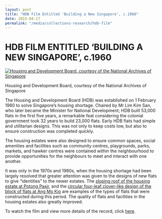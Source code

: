 ```yaml
---
layout: post
title: "HDB Film Entitled 'Building a New Singapore', c.1960"
date: 2015-04-17
permalink: "/media/collections-research/hdb-film"
---
```


# HDB FILM ENTITLED ‘BUILDING A NEW SINGAPORE’, c.1960

 

[![Housing and Development Board, courtesy of the National Archives of Singapore](http://www.nas.gov.sg/blogs/archivistpick/wp-content/uploads/2015/04/2015-04-17-L.jpg)](http://www.nas.gov.sg/blogs/archivistpick/wp-content/uploads/2015/04/2015-04-17-L.jpg)

Housing and Development Board, courtesy of the National Archives of Singapore

The Housing and Development Board (HDB) was established on 1 February 1960 to solve Singapore’s housing shortage. Chaired by Mr Lim Kim San, who later became the Minister for National Development; HDB built 53,000 flats in the first five years, a remarkable feat considering the colonial government took 32 years to build 23,000 flats. Early HDB flats had simple and utilitarian designs. This was not only to keep costs low, but also to ensure construction was completed quickly.

The housing estates were also designed to ensure common spaces, social amenities and facilities such as community centres, playgrounds, parks, markets, and hawker centres were contained within the neighbourhood to provide opportunities for the neighbours to meet and interact with one another.

It was only in the 1970s and 1980s, when the housing shortage had been largely resolved that greater attention was given to the designs of new flats to give “identities” to the newer estates. The [sloping roof of the housing estate at Potong Pasir](http://www.nas.gov.sg/archivesonline/photographs/record-details/dd7b7de7-cb90-11e4-859c-0050568939ad), and the [circular four-leaf clover-like design of the block of flats at Ang Mo Kio](http://www.nas.gov.sg/archivesonline/photographs/record-details/fe28e565-1161-11e3-83d5-0050568939ad) are examples of the types of flats that were constructed during this period. The quality of flats and facilities in the housing estates also greatly improved.

To watch the film and view more details of the record, click [here](http://www.nas.gov.sg/archivesonline/audiovisual_records/record-details/67911219-1164-11e3-83d5-0050568939ad).